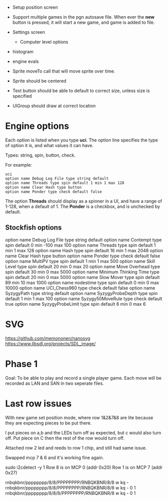 - Setup position screen
- Support multiple games in the pgn autosave file. When ever the **new** button is pressed, it will start a new game, and game is added to file.
- Settings screen
    - Computer level options
- histogram
- engine evals

- Sprite moveTo call that will move sprite over time.
- Sprite should be centered
- Text button should be able to default to correct size, unless size is specified
- UIGroup should draw at correct location

# Engine options
Each option is listed when you type **uci**. The option line specifies the type of option it is, and what values it can have. 

Types: string, spin, button, check.

For example:

    uci
    option name Debug Log File type string default
    option name Threads type spin default 1 min 1 max 128
    option name Clear Hash type button
    option name Ponder type check default false

The option **Threads** should display as a spinner in a UI, and have a range of 1-128, when a default of 1. The **Ponder** is a checkbox, and is unchecked by default.

## Stockfish options
option name Debug Log File type string default
option name Contempt type spin default 0 min -100 max 100
option name Threads type spin default 1 min 1 max 128
option name Hash type spin default 16 min 1 max 2048
option name Clear Hash type button
option name Ponder type check default false
option name MultiPV type spin default 1 min 1 max 500
option name Skill Level type spin default 20 min 0 max 20
option name Move Overhead type spin default 30 min 0 max 5000
option name Minimum Thinking Time type spin default 20 min 0 max 5000
option name Slow Mover type spin default 89 min 10 max 1000
option name nodestime type spin default 0 min 0 max 10000
option name UCI_Chess960 type check default false
option name SyzygyPath type string default <empty>
option name SyzygyProbeDepth type spin default 1 min 1 max 100
option name Syzygy50MoveRule type check default true
option name SyzygyProbeLimit type spin default 6 min 0 max 6

# SVG
https://github.com/memononen/nanosvg
https://www.libsdl.org/projects/SDL_image/

# Phase 1
Goal: To be able to play and record a single player game. Each move will be recorded as LAN and SAN in two seperate files. 

# Last row issues

With new game set position mode, where row 1&2&7&8 are lite because they are expecting pieces to be put there.

I put pieces on a,b and the LEDs turn off as expected, but c would also turn off. Put piece on C then the rest of the row would turn off.

Attached row 2 led and reeds to row 1 chip, and still had same issue.

Swapped mcp 7 & 6 and it's working fine again.

sudo i2cdetect -y 1
Row 8 is on MCP 0 (addr 0x20)
Row 1 is on MCP 7 (addr 0x27)

rnbqkbnr/pppppppp/8/8/PPPPPPPP/RNBQKBNR/8/8 w kq -
rnbqkbnr/pppppppp/8/8/PPPPPPPP/RNBQKBNR/8/8 w kq - 0 1
rnbqkbnr/pppppppp/8/8/8/PPPPPPPP/RNBQKBNR/8 w kq - 0 1
